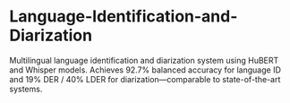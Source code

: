 # Language-Identification-and-Diarization
Multilingual language identification and diarization system using HuBERT and Whisper models. Achieves 92.7% balanced accuracy for language ID and 19% DER / 40% LDER for diarization—comparable to state-of-the-art systems.
